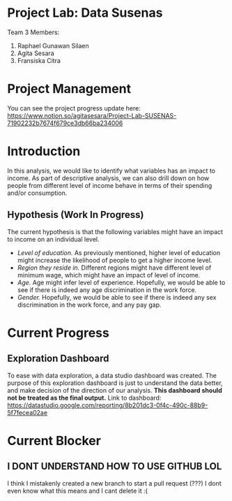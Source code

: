 # Project Lab: Data Susenas
Team 3 Members:
1. Raphael Gunawan Silaen
2. Agita Sesara
3. Fransiska Citra

# Project Management
You can see the project progress update here: https://www.notion.so/agitasesara/Project-Lab-SUSENAS-71902232b7674f679ce3db66ba234006

# Introduction
In this analysis, we would like to identify what variables has an impact to income. As part of descriptive analysis, we can also drill down on how people from different level of income behave in terms of their spending and/or consumption.

## Hypothesis (Work In Progress)
The current hypothesis is that the following variables might have an impact to income on an individual level.

- *Level of education.* As previously mentioned, higher level of education might increase the likelihood of people to get a higher income level.
- *Region they reside in.* Different regions might have different level of minimum wage, which might have an impact of level of income.
- *Age.* Age might infer level of experience. Hopefully, we would be able to see if there is indeed any age discrimination in the work force.
- *Gender.* Hopefully, we would be able to see if there is indeed any sex discrimination in the work force, and any pay gap.

# Current Progress

## Exploration Dashboard
To ease with data exploration, a data studio dashboard was created. The purpose of this exploration dashboard is just to understand the data better, and make decision of the direction of our analysis. **This dashboard should not be treated as the final output.** Link to dashboard: https://datastudio.google.com/reporting/8b201dc3-0f4c-490c-88b9-5f7fecea02ae

# Current Blocker

## I DONT UNDERSTAND HOW TO USE GITHUB LOL
I think I mistakenly created a new branch to start a pull request (???) I dont even know what this means and I cant delete it :(
